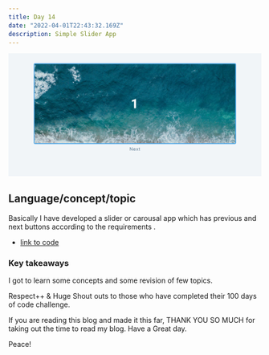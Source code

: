 ```yaml
---
title: Day 14
date: "2022-04-01T22:43:32.169Z"
description: Simple Slider App
---
```




![coding](./output.png)

## Language/concept/topic

Basically I have developed a slider or carousal app which has previous and next buttons according to the requirements .

- [link to code](https://github.com/jay-2000/jsMiniProjects/tree/main/slider)



### Key takeaways

I got to learn some concepts and some revision of few topics.




Respect++ & Huge Shout outs to those who have completed their 100 days of code challenge.

If you are reading this blog and made it this far, THANK YOU SO MUCH for taking out the time to read my blog. Have a Great day.

Peace!